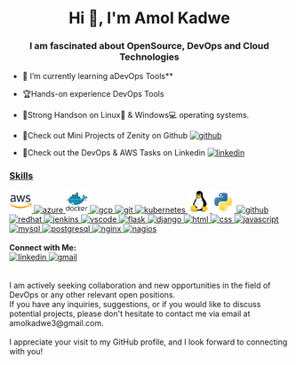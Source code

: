 <h1 align="center">Hi 👋, I'm Amol Kadwe</h1>
<h3 align="center">I am fascinated about OpenSource, DevOps and Cloud Technologies</h3>


- 🌱 I’m currently learning aDevOps Tools** <br>

- 🏆Hands-on experience DevOps Tools<br>
- 💪Strong Handson on Linux🐧 & Windows💻 operating systems.<br>
- 👀Check out Mini Projects of Zenity on Github  <a href="https://github.com/Amolkadwe" target="_blank">
    <img src="https://www.vectorlogo.zone/logos/github/github-icon.svg" alt="github" width="25" height="25"/>
  </a><br>
- 👀Check out the DevOps & AWS Tasks on Linkedin <a href="https://www.linkedin.com/in/amol-kadwe-2b530418b/" target="_blank">
    <img src="https://www.vectorlogo.zone/logos/linkedin/linkedin-icon.svg" alt="linkedin" width="20" height="20"/>

<h3 align="left">Skills</h3>
 <p align="left">
  <a href="https://aws.amazon.com" target="_blank">
    <img src="https://raw.githubusercontent.com/devicons/devicon/master/icons/amazonwebservices/amazonwebservices-original-wordmark.svg" alt="aws" width="40" height="40"/>
  </a>
  <a href="https://azure.microsoft.com/en-in/" target="_blank">
    <img src="https://www.vectorlogo.zone/logos/microsoft_azure/microsoft_azure-icon.svg" alt="azure" width="40" height="40"/>
  </a>
  <a href="https://www.docker.com/" target="_blank">
    <img src="https://raw.githubusercontent.com/devicons/devicon/master/icons/docker/docker-original-wordmark.svg" alt="docker" width="40" height="40"/>
  </a>
  <a href="https://cloud.google.com" target="_blank">
    <img src="https://www.vectorlogo.zone/logos/google_cloud/google_cloud-icon.svg" alt="gcp" width="40" height="40"/>
  </a>
  <a href="https://git-scm.com/" target="_blank">
    <img src="https://www.vectorlogo.zone/logos/git-scm/git-scm-icon.svg" alt="git" width="40" height="40"/>
  </a>
  <a href="https://kubernetes.io" target="_blank">
    <img src="https://www.vectorlogo.zone/logos/kubernetes/kubernetes-icon.svg" alt="kubernetes" width="40" height="40"/>
  </a>
  <a href="https://www.linux.org/" target="_blank">
    <img src="https://raw.githubusercontent.com/devicons/devicon/master/icons/linux/linux-original.svg" alt="linux" width="40" height="40"/>
  </a>
  <a href="https://www.python.org" target="_blank">
    <img src="https://raw.githubusercontent.com/devicons/devicon/master/icons/python/python-original.svg" alt="python" width="40" height="40"/>
  </a>
  <a href="https://github.com" target="_blank">
    <img src="https://www.vectorlogo.zone/logos/github/github-icon.svg" alt="github" width="40" height="40"/>
  </a>
  <a href="https://www.redhat.com" target="_blank">
    <img src="https://www.vectorlogo.zone/logos/redhat/redhat-icon.svg" alt="redhat" width="40" height="40"/>
  </a>
  <a href="https://www.jenkins.io" target="_blank">
    <img src="https://www.vectorlogo.zone/logos/jenkins/jenkins-icon.svg" alt="jenkins" width="40" height="40"/>
  </a>
  <a href="https://code.visualstudio.com/" target="_blank">
    <img src="https://www.vectorlogo.zone/logos/visualstudio_code/visualstudio_code-icon.svg" alt="vscode" width="40" height="40"/>
  </a>
  <a href="https://flask.palletsprojects.com/" target="_blank">
    <img src="https://www.vectorlogo.zone/logos/pocoo_flask/pocoo_flask-icon.svg" alt="flask" width="40" height="40"/>
  </a>
  <a href="https://www.djangoproject.com/" target="_blank">
    <img src="https://www.vectorlogo.zone/logos/djangoproject/djangoproject-icon.svg" alt="django" width="40" height="40"/>
  </a>

  <a href="https://www.w3.org/html/" target="_blank">
    <img src="https://www.vectorlogo.zone/logos/w3_html5/w3_html5-icon.svg" alt="html" width="40" height="40"/>
  </a>
  <a href="https://www.w3.org/Style/CSS/" target="_blank">
    <img src="https://www.vectorlogo.zone/logos/netlifyapp_watercss/netlifyapp_watercss-icon.svg" alt="css" width="40" height="40"/>
  </a>
  <a href="https://developer.mozilla.org/en-US/docs/Web/JavaScript" target="_blank">
    <img src="https://www.vectorlogo.zone/logos/javascript/javascript-icon.svg" alt="javascript" width="40" height="40"/>
  </a>
  <a href="https://www.mysql.com/" target="_blank">
    <img src="https://www.vectorlogo.zone/logos/mysql/mysql-icon.svg" alt="mysql" width="40" height="40"/>
  </a>
  <a href="https://www.postgresql.org/" target="_blank">
    <img src="https://www.vectorlogo.zone/logos/postgresql/postgresql-icon.svg" alt="postgresql" width="40" height="40"/>
  </a>
  <a href="https://nginx.org/" target="_blank">
    <img src="https://www.vectorlogo.zone/logos/nginx/nginx-icon.svg" alt="nginx" width="40" height="40"/>
  </a>
  <a href="https://www.nagios.org/" target="_blank">
    <img src="https://www.vectorlogo.zone/logos/nagios/nagios-icon.svg" alt="nagios" width="40" height="40"/>
  </a>
  <br/>
  <br/>
  <b>Connect with Me:</b> <br>
  <a href="https://www.linkedin.com/in/amol-kadwe-2b530418b/" target="_blank">
    <img src="https://www.vectorlogo.zone/logos/linkedin/linkedin-icon.svg" alt="linkedin" width="40" height="40"/>
  </a>
  <a href="mailto:amolkadwe3@gmail.com" target="amolkadwe3@gmail.com">
    <img src="https://www.vectorlogo.zone/logos/gmail/gmail-icon.svg" alt="gmail" width="40" height="40"/>
  </a>
  <br/>
  <br/>
 
<br>
I am actively seeking collaboration and new opportunities in the field of DevOps or any other relevant open positions. <br>If you have any inquiries, suggestions, or if you would like to discuss potential projects, please don't hesitate to contact me via email at amolkadwe3@gmail.com.
<br> 
<br>
I appreciate your visit to my GitHub profile, and I look forward to connecting with you!

